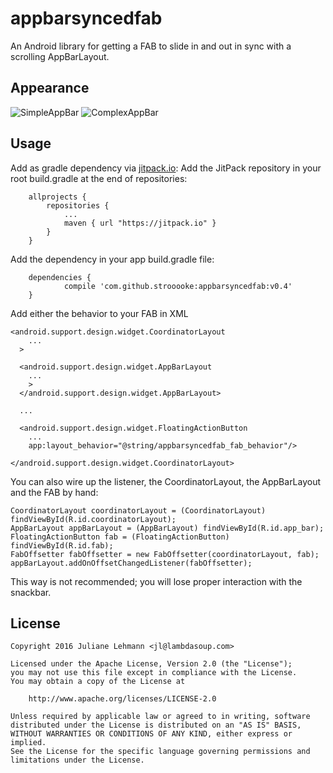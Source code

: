 # appbarsyncedfab
An Android library for getting a FAB to slide in and out in sync with a scrolling AppBarLayout.

## Appearance

![SimpleAppBar](https://cloud.githubusercontent.com/assets/856723/15891088/370d3210-2d73-11e6-866a-69ec9b1fcde1.gif) ![ComplexAppBar](https://cloud.githubusercontent.com/assets/856723/15934370/98bdee78-2e63-11e6-88b9-8669de9ee57a.gif)

## Usage

Add as gradle dependency via [jitpack.io]: Add the JitPack repository in your root build.gradle at the end of repositories:
```
	allprojects {
		repositories {
			...
			maven { url "https://jitpack.io" }
		}
	}
```

Add the dependency in your app build.gradle file:
```
	dependencies {
	        compile 'com.github.strooooke:appbarsyncedfab:v0.4'
	}
```

Add either the behavior to your FAB in XML
```
<android.support.design.widget.CoordinatorLayout
    ...
  >
  
  <android.support.design.widget.AppBarLayout
    ...
    >
  </android.support.design.widget.AppBarLayout>

  ...

  <android.support.design.widget.FloatingActionButton
    ...
    app:layout_behavior="@string/appbarsyncedfab_fab_behavior"/>

</android.support.design.widget.CoordinatorLayout>
```

You can also wire up the listener, the CoordinatorLayout, the AppBarLayout and the FAB by hand:
```
CoordinatorLayout coordinatorLayout = (CoordinatorLayout) findViewById(R.id.coordinatorLayout);
AppBarLayout appBarLayout = (AppBarLayout) findViewById(R.id.app_bar);
FloatingActionButton fab = (FloatingActionButton) findViewById(R.id.fab); 
FabOffsetter fabOffsetter = new FabOffsetter(coordinatorLayout, fab);
appBarLayout.addOnOffsetChangedListener(fabOffsetter);
```
This way is not recommended; you will lose proper interaction with the snackbar.

## License

    Copyright 2016 Juliane Lehmann <jl@lambdasoup.com>
    
    Licensed under the Apache License, Version 2.0 (the "License");
    you may not use this file except in compliance with the License.
    You may obtain a copy of the License at
    
        http://www.apache.org/licenses/LICENSE-2.0
    
    Unless required by applicable law or agreed to in writing, software
    distributed under the License is distributed on an "AS IS" BASIS,
    WITHOUT WARRANTIES OR CONDITIONS OF ANY KIND, either express or implied.
    See the License for the specific language governing permissions and
    limitations under the License.


[jitpack.io]: https://jitpack.io/#strooooke/appbarsyncedfab
